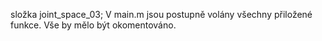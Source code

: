 složka joint_space_03;
V main.m jsou postupně volány všechny přiložené funkce. Vše by mělo být okomentováno.
